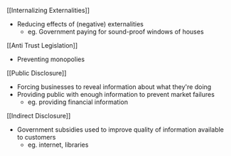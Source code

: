 
[[Internalizing Externalities]]
- Reducing effects of (negative) externalities
	- eg. Government paying for sound-proof windows of houses 

[[Anti Trust Legislation]]
- Preventing monopolies

[[Public Disclosure]]
- Forcing businesses to reveal information about what they're doing
- Providing public with enough information to prevent market failures
	- eg. providing financial information 

[[Indirect Disclosure]]
- Government subsidies used to improve quality of information available to customers
	- eg. internet, libraries


